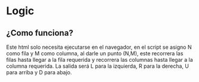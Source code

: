 # Logic

## ¿Como funciona?

Este html solo necesita ejecutarse en el navegador, en el script se asigno N como fila y M como columna, al darle un punto (N,M), este recorrera las filas hasta llegar a la fila requerida y recorrera las columnas hasta llegar a la columna requerida. La salida será L para la izquierda, R para la derecha, U para arriba y D para abajo.

